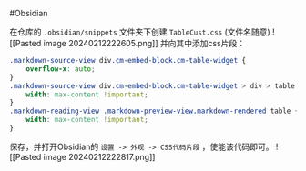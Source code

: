 #Obsidian 

在仓库的 `.obsidian/snippets` 文件夹下创建 `TableCust.css` (文件名随意)
![[Pasted image 20240212222605.png]]
并向其中添加css片段：
```css
.markdown-source-view div.cm-embed-block.cm-table-widget {
    overflow-x: auto;
}
.markdown-source-view div.cm-embed-block.cm-table-widget > div > table {
    width: max-content !important;
}
.markdown-reading-view .markdown-preview-view.markdown-rendered table {
    width: max-content !important;
}
```
保存，并打开Obsidian的 `设置 -> 外观 -> CSS代码片段` ，使能该代码即可。
![[Pasted image 20240212222817.png]]